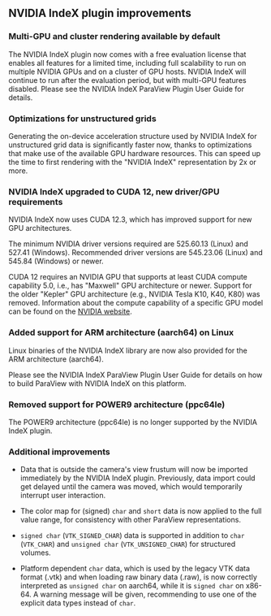 ## NVIDIA IndeX plugin improvements

### Multi-GPU and cluster rendering available by default

The NVIDIA IndeX plugin now comes with a free evaluation license that enables all features for a limited time, including
full scalability to run on multiple NVIDIA GPUs and on a cluster of GPU hosts. NVIDIA IndeX will continue to run after
the evaluation period, but with multi-GPU features disabled. Please see the NVIDIA IndeX ParaView Plugin User Guide for
details.

### Optimizations for unstructured grids

Generating the on-device acceleration structure used by NVIDIA IndeX for unstructured grid data is significantly faster
now, thanks to optimizations that make use of the available GPU hardware resources. This can speed up the time to first
rendering with the "NVIDIA IndeX" representation by 2x or more.

### NVIDIA IndeX upgraded to CUDA 12, new driver/GPU requirements

NVIDIA IndeX now uses CUDA 12.3, which has improved support for new GPU architectures.

The minimum NVIDIA driver versions required are 525.60.13 (Linux) and 527.41 (Windows). Recommended driver versions are
545.23.06 (Linux) and 545.84 (Windows) or newer.

CUDA 12 requires an NVIDIA GPU that supports at least CUDA compute capability 5.0, i.e., has "Maxwell" GPU architecture
or newer. Support for the older "Kepler" GPU architecture (e.g., NVIDIA Tesla K10, K40, K80) was removed. Information
about the compute capability of a specific GPU model can be found on the
[NVIDIA website](https://developer.nvidia.com/cuda-gpus).

### Added support for ARM architecture (aarch64) on Linux

Linux binaries of the NVIDIA IndeX library are now also provided for the ARM architecture (aarch64).

Please see the NVIDIA IndeX ParaView Plugin User Guide for details on how to build ParaView with NVIDIA IndeX on this
platform.

### Removed support for POWER9 architecture (ppc64le)

The POWER9 architecture (ppc64le) is no longer supported by the NVIDIA IndeX plugin.

### Additional improvements

- Data that is outside the camera's view frustum will now be imported immediately by the NVIDIA IndeX plugin.
  Previously, data import could get delayed until the camera was moved, which would temporarily interrupt user interaction.

- The color map for (signed) `char` and `short` data is now applied to the full value range, for consistency with other
  ParaView representations.

- `signed char` (`VTK_SIGNED_CHAR`) data is supported in addition to `char` (`VTK_CHAR`) and `unsigned char`
  (`VTK_UNSIGNED_CHAR`) for structured volumes.

- Platform dependent `char` data, which is used by the legacy VTK data format (.vtk) and when loading raw binary data
  (.raw), is now correctly interpreted as `unsigned char` on aarch64, while it is `signed char` on x86-64. A warning
  message will be given, recommending to use one of the explicit data types instead of `char`.

